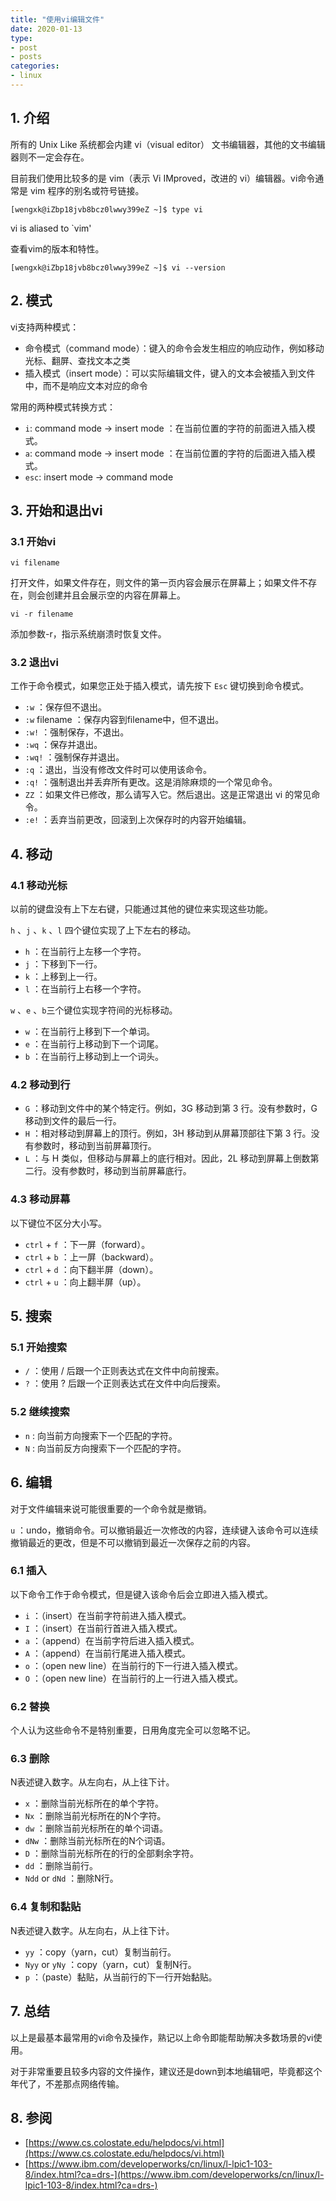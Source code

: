 ```yaml
---
title: "使用vi编辑文件"
date: 2020-01-13
type:
- post 
- posts
categories:
- linux
---
```


## 1. 介绍

所有的 Unix Like 系统都会内建 vi（visual editor） 文书编辑器，其他的文书编辑器则不一定会存在。

目前我们使用比较多的是 vim（表示 Vi IMproved，改进的 vi）编辑器。vi命令通常是 vim 程序的别名或符号链接。

`[wengxk@iZbp18jvb8bcz0lwwy399eZ ~]$ type vi`

vi is aliased to `vim'

查看vim的版本和特性。

`[wengxk@iZbp18jvb8bcz0lwwy399eZ ~]$ vi --version`

## 2. 模式

vi支持两种模式：

- 命令模式（command mode）：键入的命令会发生相应的响应动作，例如移动光标、翻屏、查找文本之类
- 插入模式（insert mode）：可以实际编辑文件，键入的文本会被插入到文件中，而不是响应文本对应的命令

常用的两种模式转换方式：

- `i`: command mode -> insert mode ：在当前位置的字符的前面进入插入模式。
- `a`: command mode -> insert mode ：在当前位置的字符的后面进入插入模式。
- `esc`: insert mode -> command mode

## 3. 开始和退出vi

### 3.1 开始vi

`vi filename`

打开文件，如果文件存在，则文件的第一页内容会展示在屏幕上；如果文件不存在，则会创建并且会展示空的内容在屏幕上。

`vi -r filename`

添加参数-r，指示系统崩溃时恢复文件。

### 3.2 退出vi

工作于命令模式，如果您正处于插入模式，请先按下 `Esc` 键切换到命令模式。

- `:w` ：保存但不退出。
- `:w` filename ：保存内容到filename中，但不退出。
- `:w!` ：强制保存，不退出。
- `:wq` ：保存并退出。
- `:wq!` ：强制保存并退出。
- `:q` ：退出，当没有修改文件时可以使用该命令。
- `:q!` ：强制退出并丢弃所有更改。这是消除麻烦的一个常见命令。
- `ZZ` ：如果文件已修改，那么请写入它。然后退出。这是正常退出 vi 的常见命令。
- `:e!` ：丢弃当前更改，回滚到上次保存时的内容开始编辑。

## 4. 移动

### 4.1 移动光标

以前的键盘没有上下左右键，只能通过其他的键位来实现这些功能。

`h` 、`j` 、`k` 、`l` 四个键位实现了上下左右的移动。

- `h` ：在当前行上左移一个字符。
- `j` ：下移到下一行。
- `k` ：上移到上一行。
- `l` ：在当前行上右移一个字符。

`w` 、`e` 、`b`三个键位实现字符间的光标移动。

- `w` ：在当前行上移到下一个单词。
- `e` ：在当前行上移动到下一个词尾。
- `b` ：在当前行上移动到上一个词头。

### 4.2 移动到行

- `G` ：移动到文件中的某个特定行。例如，3G 移动到第 3 行。没有参数时，G 移动到文件的最后一行。
- `H` ：相对移动到屏幕上的顶行。例如，3H 移动到从屏幕顶部往下第 3 行。没有参数时，移动到当前屏幕顶行。
- `L` ：与 H 类似，但移动与屏幕上的底行相对。因此，2L 移动到屏幕上倒数第二行。没有参数时，移动到当前屏幕底行。

### 4.3 移动屏幕

以下键位不区分大小写。

- `ctrl` + `f` ：下一屏（forward）。
- `ctrl` + `b` ：上一屏（backward）。
- `ctrl` + `d` ：向下翻半屏（down）。
- `ctrl` + `u` ：向上翻半屏（up）。

## 5. 搜索

### 5.1 开始搜索

- `/` ：使用 / 后跟一个正则表达式在文件中向前搜索。
- `?` ：使用 ? 后跟一个正则表达式在文件中向后搜索。

### 5.2 继续搜索

- `n` : 向当前方向搜索下一个匹配的字符。
- `N` : 向当前反方向搜索下一个匹配的字符。

## 6. 编辑

对于文件编辑来说可能很重要的一个命令就是撤销。

`u` ：undo，撤销命令。可以撤销最近一次修改的内容，连续键入该命令可以连续撤销最近的更改，但是不可以撤销到最近一次保存之前的内容。

### 6.1 插入

以下命令工作于命令模式，但是键入该命令后会立即进入插入模式。

- `i` ：（insert）在当前字符前进入插入模式。
- `I` ：（insert）在当前行首进入插入模式。
- `a` ：（append）在当前字符后进入插入模式。
- `A` ：（append）在当前行尾进入插入模式。
- `o` ：（open new line）在当前行的下一行进入插入模式。
- `O` ：（open new line）在当前行的上一行进入插入模式。

### 6.2 替换

个人认为这些命令不是特别重要，日用角度完全可以忽略不记。

### 6.3 删除

N表述键入数字。从左向右，从上往下计。

- `x` ：删除当前光标所在的单个字符。
- `Nx` ：删除当前光标所在的N个字符。
- `dw` ：删除当前光标所在的单个词语。
- `dNw` ：删除当前光标所在的N个词语。
- `D` ：删除当前光标所在的行的全部剩余字符。
- `dd` ：删除当前行。
- `Ndd` or `dNd` ：删除N行。

### 6.4 复制和黏贴

N表述键入数字。从左向右，从上往下计。

- `yy` ：copy（yarn，cut）复制当前行。
- `Nyy` or `yNy` ：copy（yarn，cut）复制N行。
- `p` ：（paste）黏贴，从当前行的下一行开始黏贴。

## 7. 总结

以上是最基本最常用的vi命令及操作，熟记以上命令即能帮助解决多数场景的vi使用。

对于非常重要且较多内容的文件操作，建议还是down到本地编辑吧，毕竟都这个年代了，不差那点网络传输。

## 8. 参阅

- [https://www.cs.colostate.edu/helpdocs/vi.html](https://www.cs.colostate.edu/helpdocs/vi.html)
- [https://www.ibm.com/developerworks/cn/linux/l-lpic1-103-8/index.html?ca=drs-](https://www.ibm.com/developerworks/cn/linux/l-lpic1-103-8/index.html?ca=drs-)